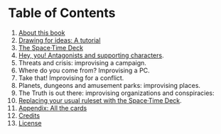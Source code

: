 

# Table of Contents

1. [About this book](ABOUT.md)
1. [Drawing for ideas: A tutorial](tutorial.md)
1. [The Space·Time Deck](cards.md)
1. [Hey, you! Antagonists and supporting characters](npc.md).
1. Threats and crisis: improvising a campaign.
1. Where do you come from? Improvising a PC.
1. Take that! Improvising for a conflict.
1. Planets, dungeons and amusement parks: improvising places.
1. The Truth is out there: improvising organizations and conspiracies:
1. [Replacing your usual ruleset with the Space·Time Deck](rules.md).
1. [Appendix: All the cards](reference.md)
1. [Credits](CREDITS.md)
1. [License](LICENSE.md)


